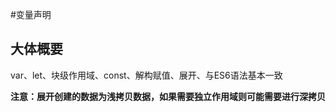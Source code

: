 #变量声明

## 大体概要

var、let、块级作用域、const、解构赋值、展开、与ES6语法基本一致

**注意：展开创建的数据为浅拷贝数据，如果需要独立作用域则可能需要进行深拷贝**



